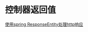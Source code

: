 # 控制器返回值

[使用spring ResponseEntity处理http响应](https://blog.csdn.net/neweastsun/article/details/81142870)
